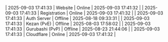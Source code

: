 | 2025-09-03 17:41:33 | Website | Online | 2025-09-03 17:41:32 |
| 2025-09-03 17:41:33 | Registration | Online | 2025-09-03 17:41:32 |
| 2025-09-03 17:41:33 | Auth Server | Offline | 2025-08-18 09:33:31 |
| 2025-09-03 17:41:33 | Kezan (PvE) | Offline | 2025-08-03 17:58:02 |
| 2025-09-03 17:41:33 | Gurubashi (PvP) | Offline | 2025-08-23 21:44:06 |
| 2025-09-03 17:41:33 | Cloudflare | Online | 2025-09-03 17:41:32 |
